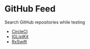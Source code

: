 # GitHub Feed

Search GitHub repositories while testing
* [CircleCI](https://circleci.com/)
* [IGListKit](https://github.com/Instagram/IGListKit)
* [RxSwift](https://github.com/ReactiveX/RxSwift)
